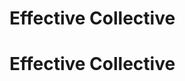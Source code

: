 # Effective Collective




# Effective Collective
<!--stackedit_data:
eyJoaXN0b3J5IjpbLTU5Njk5MTgzMF19
-->